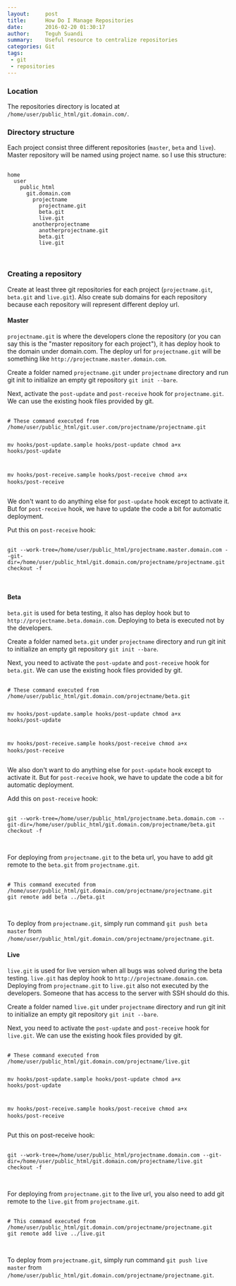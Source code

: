 ```yaml
---
layout:     post
title:      How Do I Manage Repositories
date:       2016-02-20 01:30:17
author:     Teguh Suandi
summary:    Useful resource to centralize repositories
categories: Git
tags:
 - git
 - repositories
---
```


<h3>Location</h3>
The repositories directory is located at <code>/home/user/public_html/git.domain.com/</code>.

<h3>Directory structure</h3>
Each project consist three different repositories (<code>master</code>, <code>beta</code> and <code>live</code>). Master repository will be named using project name. so I use this structure:

<div class="highlight">
	<pre>
		<code class="language-bash" data-lang="bash"> 
home
  user
    public_html
      git.domain.com
        projectname
          projectname.git
          beta.git
          live.git
        anotherprojectname
          anotherprojectname.git
          beta.git
          live.git
		</code>
	</pre>
</div>

<h3>Creating a repository</h3>
Create at least three git repositories for each project (<code>projectname.git</code>, <code>beta.git</code> and <code>live.git</code>). Also create sub domains for each repository because each repository will represent different deploy url.

<h4>Master</h4>
<code>projectname.git</code> is where the developers clone the repository (or you can say this is the "master repository for each project"), it has deploy hook to the domain under domain.com. The deploy url for <code>projectname.git</code> will be something like <code>http://projectname.master.domain.com</code>.

Create a folder named <code>projectname.git</code> under <code>projectname</code> directory and run git init to initialize an empty git repository <code>git init --bare</code>.

Next, activate the <code>post-update</code> and <code>post-receive</code> hook for <code>projectname.git</code>. We can use the existing hook files provided by git.

<div class="highlight">
	<pre>
		<code class="language-bash" data-lang="bash">
# These command executed from /home/user/public_html/git.user.com/projectname/projectname.git

mv hooks/post-update.sample hooks/post-update
chmod a+x hooks/post-update

mv hooks/post-receive.sample hooks/post-receive
chmod a+x hooks/post-receive
		</code>
	</pre>
</div>

We don't want to do anything else for <code>post-update</code> hook except to activate it. But for <code>post-receive</code> hook, we have to update the code a bit for automatic deployment.

Put this on <code>post-receive</code> hook:

<div class="highlight">
	<pre>
		<code class="language-bash" data-lang="bash">
git --work-tree=/home/user/public_html/projectname.master.domain.com --git-dir=/home/user/public_html/git.domain.com/projectname/projectname.git checkout -f
		</code>
	</pre>
</div>

<h4>Beta</h4>
<code>beta.git</code> is used for beta testing, it also has deploy hook but to <code>http://projectname.beta.domain.com</code>. Deploying to beta is executed not by the developers.

Create a folder named <code>beta.git</code> under <code>projectname</code> directory and run git init to initialize an empty git repository <code>git init --bare</code>.

Next, you need to activate the <code>post-update</code> and <code>post-receive</code> hook for <code>beta.git</code>. We can use the existing hook files provided by git.

<div class="highlight">
	<pre>
		<code class="language-bash" data-lang="bash">
# These command executed from /home/user/public_html/git.domain.com/projectname/beta.git

mv hooks/post-update.sample hooks/post-update
chmod a+x hooks/post-update

mv hooks/post-receive.sample hooks/post-receive
chmod a+x hooks/post-receive
		</code>
	</pre>
</div>

We also don't want to do anything else for <code>post-update</code> hook except to activate it. But for <code>post-receive</code> hook, we have to update the code a bit for automatic deployment.

Add this on <code>post-receive</code> hook:

<div class="highlight">
	<pre>
		<code class="language-bash" data-lang="bash">
git --work-tree=/home/user/public_html/projectname.beta.domain.com --git-dir=/home/user/public_html/git.domain.com/projectname/beta.git checkout -f
		</code>
	</pre>
</div>

For deploying from <code>projectname.git</code> to the beta url, you have to add git remote to the <code>beta.git</code> from <code>projectname.git</code>.

<div class="highlight">
	<pre>
		<code class="language-bash" data-lang="bash">
# This command executed from /home/user/public_html/git.domain.com/projectname/projectname.git
git remote add beta ../beta.git
		</code>
	</pre>
</div>

To deploy from <code>projectname.git</code>, simply run command <code>git push beta master</code> from <code>/home/user/public_html/git.domain.com/projectname/projectname.git</code>.

<h4>Live</h4>
<code>live.git</code> is used for live version when all bugs was solved during the beta testing. <code>live.git</code> has deploy hook to <code>http://projectname.domain.com</code>. Deploying from <code>projectname.git</code> to <code>live.git</code> also not executed by the developers. Someone that has access to the server with SSH should do this.

Create a folder named <code>live.git</code> under <code>projectname</code> directory and run git init to initialize an empty git repository <code>git init --bare</code>.

Next, you need to activate the <code>post-update</code> and <code>post-receive</code> hook for <code>live.git</code>. We can use the existing hook files provided by git.

<div class="highlight">
	<pre>
		<code class="language-bash" data-lang="bash">
# These command executed from /home/user/public_html/git.domain.com/projectname/live.git

mv hooks/post-update.sample hooks/post-update
chmod a+x hooks/post-update

mv hooks/post-receive.sample hooks/post-receive
chmod a+x hooks/post-receive
		</code>
	</pre>
</div>

Put this on post-receive hook:

<div class="highlight">
	<pre>
		<code class="language-bash" data-lang="bash">
git --work-tree=/home/user/public_html/projectname.domain.com --git-dir=/home/user/public_html/git.domain.com/projectname/live.git checkout -f
		</code>
	</pre>
</div>

For deploying from <code>projectname.git</code> to the live url, you also need to add git remote to the <code>live.git</code> from <code>projectname.git</code>.

<div class="highlight">
	<pre>
		<code class="language-bash" data-lang="bash">
# This command executed from /home/user/public_html/git.domain.com/projectname/projectname.git
git remote add live ../live.git
		</code>
	</pre>
</div>  

To deploy from <code>projectname.git</code>, simply run command <code>git push live master</code> from <code>/home/user/public_html/git.domain.com/projectname/projectname.git</code>.